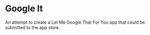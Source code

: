 Google It
==========
An attempt to create a Let Me Google That For You app that could be submitted to the app store.
